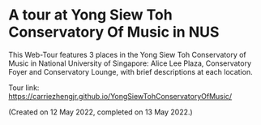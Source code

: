 # A tour at Yong Siew Toh Conservatory Of Music in NUS

This Web-Tour features 3 places in the Yong Siew Toh Conservatory of Music in National University of Singapore: Alice Lee Plaza, Conservatory Foyer and Conservatory Lounge, with brief descriptions at each location.

Tour link: https://carriezhengjr.github.io/YongSiewTohConservatoryOfMusic/ 

(Created on 12 May 2022, completed on 13 May 2022.)
